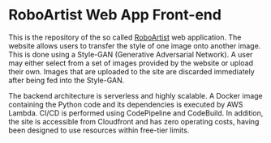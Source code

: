 # RoboArtist Web App Front-end

This is the repository of the so called [RoboArtist](https://d1zpt1eoyirntk.cloudfront.net/) web application. The website allows users to transfer the style of one image onto another image. This is done using a Style-GAN (Generative Adversarial Network). A user may either select from a set of images provided by the website or upload their own. Images that are uploaded to the site are discarded immediately after being fed into the Style-GAN. 

The backend architecture is serverless and highly scalable. A Docker image containing the Python code and its dependencies is executed by AWS Lambda. CI/CD is performed using CodePipeline and CodeBuild. In addition, the site is accessible from Cloudfront and has zero operating costs, having been designed to use resources within free-tier limits.
